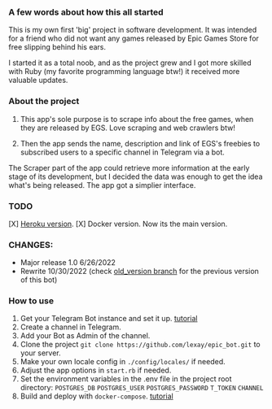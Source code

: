 ### A few words about how this all started
This is my own first 'big' project in software development. It was intended for
a friend who did not want any games released by Epic Games Store for free
slipping behind his ears.

I started it as a total noob, and as the project grew and I got more skilled
with Ruby (my favorite programming language btw!) it received more valuable
updates.

### About the project
1. This app's sole purpose is to scrape info about the free games, when they are
   released by EGS. Love scraping and web crawlers btw!

2. Then the app sends the name, description and link of EGS's freebies to
   subscribed users to a specific channel in Telegram via a bot.

The Scraper part of the app could retrieve more information at the early stage
of its development, but I decided the data was enough to get the idea what's
being released. The app got a simplier interface.

### TODO
[X] [Heroku version](https://github.com/lexay/epic_bot/tree/heroku).
[X] Docker version. Now its the main version.

### CHANGES:
* Major release 1.0 6/26/2022
* Rewrite 10/30/2022 (check [old_version branch](https://github.com/lexay/epic_bot/tree/old_version) for the previous version of this bot)

### How to use
1. Get your Telegram Bot instance and set it up. [tutorial](https://core.telegram.org/bots#3-how-do-i-create-a-bot)
2. Create a channel in Telegram.
3. Add your Bot as Admin of the channel.
4. Clone the project `git clone https://github.com/lexay/epic_bot.git` to your
   server.
5. Make your own locale config in `./config/locales/` if needed.
6. Adjust the app options in `start.rb` if needed.
7. Set the environment variables in the .env file in the project root directory:
   `POSTGRES_DB`
   `POSTGRES_USER`
   `POSTGRES_PASSWORD`
   `T_TOKEN`
   `CHANNEL`
8. Build and deploy with `docker-compose`. [tutorial](https://docs.docker.com/engine/reference/commandline/compose/)
